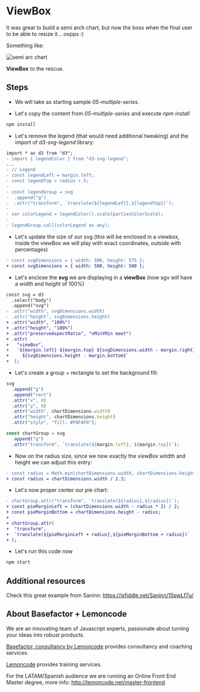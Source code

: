 # ViewBox

It was great to build a semi arch chart, but now the boss when the final user to be able to resize it... oopps :)

Something like:

![semi arc chart](./content/chart.gif "semi arc chart")

<!-- Live demo: [codesandbox](https://codesandbox.io/s/musing-wilson-ymnv7) -->

**ViewBox** to the rescue.

## Steps

- We will take as starting sample _05-multiple-series_.

- Let's copy the content from _05-multiple-series_ and execute _npm install_

```bash
npm install
```

- Let's remove the legend (that would need additional tweaking) and the import of _d3-svg-legend_ library:

```diff
import * as d3 from "d3";
- import { legendColor } from "d3-svg-legend";
...
- // Legend
- const legendLeft = margin.left;
- const legendTop = radius + 5;
-
- const legendGroup = svg
-  .append("g")
-  .attr("transform", `translate(${legendLeft},${legendTop})`);
-
- var colorLegend = legendColor().scale(partiesColorScale);
-
- legendGroup.call(colorLegend as any);
```

- Let's update the size of our svg (this will be enclosed in a viewbox, inside the viewBox we will play with exact coordinates, outside with percentages)

```diff
- const svgDimensions = { width: 500, height: 575 };
+ const svgDimensions = { width: 500, height: 500 };
```

- Let's enclose the **svg** we are displaying in a **viewBox** (now sgv will have a _width_ and _height_ of 100%)

```diff
const svg = d3
  .select("body")
  .append("svg")
- .attr("width", svgDimensions.width)
- .attr("height", svgDimensions.height)
+ .attr("width", "100%")
+ .attr("height", "100%")
+ .attr("preserveAspectRatio", "xMinYMin meet")
+ .attr(
+   "viewBox",
+   `${margin.left} ${margin.top} ${svgDimensions.width - margin.right}
+     ${svgDimensions.height - margin.bottom}`
+  );
```

- Let's create a group + rectangle to set the background fill:

```typescript
svg
  .append("g")
  .append("rect")
  .attr("x", 0)
  .attr("y", 0)
  .attr("width", chartDimensions.width)
  .attr("height", chartDimensions.height)
  .attr("style", "fill: #FBFAF0");

const chartGroup = svg
  .append("g")
  .attr("transform", `translate(${margin.left}, ${margin.top})`);
```

- Now on the radius size, since we now exactly the _viewBox_ witdth and height we can adjust this entry:

```diff
- const radius = Math.min(chartDimensions.width, chartDimensions.height) / 2;
+ const radius = chartDimensions.width / 2.3;
```

- Let's now proper center our pie chart:

```diff
- chartGroup.attr("transform", `translate(${radius},${radius})`);
+ const pieMarginLeft = (chartDimensions.width - radius * 2) / 2;
+ const pieMarginBottom = chartDimensions.height - radius;
+
+ chartGroup.attr(
+  "transform",
+  `translate(${pieMarginLeft + radius},${pieMarginBottom + radius})`
+ );
```

- Let's run this code now

```bash
npm start
```

## Additional resources

Check this great example from Saninn: <https://jsfiddle.net/Saninn/15pwLf7u/>

## About Basefactor + Lemoncode

We are an innovating team of Javascript experts, passionate about turning your ideas into robust products.

[Basefactor, consultancy by Lemoncode](http://www.basefactor.com) provides consultancy and coaching services.

[Lemoncode](http://lemoncode.net/services/en/#en-home) provides training services.

For the LATAM/Spanish audience we are running an Online Front End Master degree, more info: <http://lemoncode.net/master-frontend>
